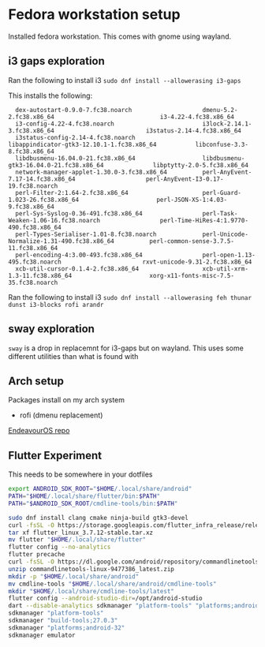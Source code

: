 # Fedora workstation setup

Installed fedora workstation. This comes with gnome using wayland.

## i3 gaps exploration

Ran the following to install i3 `sudo dnf install --allowerasing i3-gaps`

This installs the following:

      dex-autostart-0.9.0-7.fc38.noarch                    dmenu-5.2-2.fc38.x86_64                              i3-4.22-4.fc38.x86_64
      i3-config-4.22-4.fc38.noarch                         i3lock-2.14.1-3.fc38.x86_64                          i3status-2.14-4.fc38.x86_64
      i3status-config-2.14-4.fc38.noarch                   libappindicator-gtk3-12.10.1-1.fc38.x86_64           libconfuse-3.3-8.fc38.x86_64
      libdbusmenu-16.04.0-21.fc38.x86_64                   libdbusmenu-gtk3-16.04.0-21.fc38.x86_64              libptytty-2.0-5.fc38.x86_64
      network-manager-applet-1.30.0-3.fc38.x86_64          perl-AnyEvent-7.17-14.fc38.x86_64                    perl-AnyEvent-I3-0.17-19.fc38.noarch
      perl-Filter-2:1.64-2.fc38.x86_64                     perl-Guard-1.023-26.fc38.x86_64                      perl-JSON-XS-1:4.03-9.fc38.x86_64
      perl-Sys-Syslog-0.36-491.fc38.x86_64                 perl-Task-Weaken-1.06-16.fc38.noarch                 perl-Time-HiRes-4:1.9770-490.fc38.x86_64
      perl-Types-Serialiser-1.01-8.fc38.noarch             perl-Unicode-Normalize-1.31-490.fc38.x86_64          perl-common-sense-3.7.5-11.fc38.x86_64
      perl-encoding-4:3.00-493.fc38.x86_64                 perl-open-1.13-495.fc38.noarch                       rxvt-unicode-9.31-2.fc38.x86_64
      xcb-util-cursor-0.1.4-2.fc38.x86_64                  xcb-util-xrm-1.3-11.fc38.x86_64                      xorg-x11-fonts-misc-7.5-35.fc38.noarch

Ran the following to install i3 `sudo dnf install --allowerasing feh thunar dunst i3-blocks rofi arandr`

## sway exploration

`sway` is a drop in replacemnt for i3-gaps but on wayland. This uses some different utilities than what is found with

## Arch setup

Packages install on my arch system

- rofi (dmenu replacement)

[EndeavourOS repo](https://github.com/endeavouros-team/endeavouros-i3wm-setup)

## Flutter Experiment

This needs to be somewhere in your dotfiles

```bash
export ANDROID_SDK_ROOT="$HOME/.local/share/android"
PATH="$HOME/.local/share/flutter/bin:$PATH"
PATH="$ANDROID_SDK_ROOT/cmdline-tools/bin:$PATH"
```

```bash
sudo dnf install clang cmake ninja-build gtk3-devel
curl -fsSL -O https://storage.googleapis.com/flutter_infra_release/releases/stable/linux/flutter_linux_3.7.12-stable.tar.xz
tar xf flutter_linux_3.7.12-stable.tar.xz
mv flutter "$HOME/.local/share/flutter"
flutter config --no-analytics
flutter precache
curl -fsSL -O https://dl.google.com/android/repository/commandlinetools-linux-9477386_latest.zip
unzip commandlinetools-linux-9477386_latest.zip
mkdir -p "$HOME/.local/share/android"
mv cmdline-tools "$HOME/.local/share/android/cmdline-tools"
mkdir "$HOME/.local/share/cmdline-tools/latest"
flutter config --android-studio-dir=/opt/android-studio
dart --disable-analytics sdkmanager "platform-tools" "platforms;android-33" sdkmanager "system-images;android-30;default;x86_64"
sdkmanager "platform-tools"
sdkmanager "build-tools;27.0.3"
sdkmanager "platforms;android-32"
sdkmanager emulator
```
